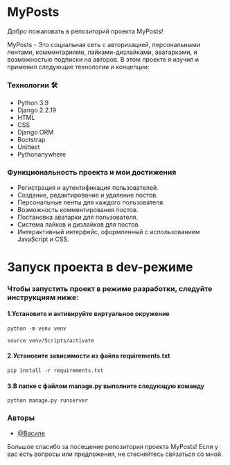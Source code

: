 <h1>MyPosts</h1>
<p>Добро пожаловать в репозиторий проекта MyPosts!</p>
<p>MyPosts - Это социальная сеть с авторизацией, персональными лентами, комментариями, лайками-дизлайками, аватарками, и возможностью подписки на авторов. В этом проекте я изучил и применил следующие технологии и концепции:</p>

<h3>Технологии 🛠</h3>
<ul>
  <li>Python 3.9</li>
  <li>Django 2.2.19</li>
  <li>HTML</li>
  <li>CSS</li>
  <li>Django ORM</li>
  <li>Bootstrap</li>
  <li>Unittest</li>
  <li>Pythonanywhere</li>
</ul>

<h3>Функциональность проекта и мои достижения</h3>
<ul>
  <li>Регистрация и аутентификация пользователей.</li>
  <li>Создание, редактирование и удаление постов.</li>
  <li>Персональные ленты для каждого пользователя.</li>
  <li>Возможность комментирования постов.</li>
  <li>Постановка аватарки для пользователя.</li>
  <li>Система лайков и дизлайков для постов.</li>
  <li>Интерактивный интерфейс, оформленный с использованием JavaScript и CSS.</li>
</ul>

<h1>Запуск проекта в dev-режиме</h1>
<h3>Чтобы запустить проект в режиме разработки, следуйте инструкциям ниже:</h3>
<h4><b>1.</b>Установите и активируйте виртуальное окружение</h4>
<pre>
<code>python -m venv venv</code>
</pre>
<pre>
<code>source venv/Scripts/activate</code>
</pre>
<h4><b>2.</b>Установите зависимости из файла requirements.txt</h4>
<pre>
<code>pip install -r requirements.txt</code>
</pre>
<h4><b>3.</b>В папке с файлом manage.py выполните следующую команду</h4>
<pre>
<code>python manage.py runserver</code>
</pre>
<h3>Авторы</h3>

- [@Василе](https://www.github.com/EVA666999)


<p>Большое спасибо за посещение репозитория проекта MyPosts! Если у вас есть вопросы или предложения, не стесняйтесь связаться со мной.</p>

